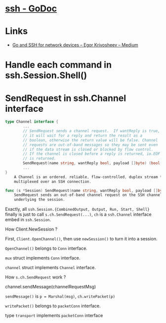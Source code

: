 # [ssh - GoDoc](https://godoc.org/golang.org/x/crypto/ssh) 

# Links

* [Go and SSH for network devices – Egor Krivosheev – Medium](https://medium.com/@Vasya4k/go-and-ssh-for-network-devices-128937852ccb)

# Handle each command in ssh.Session.Shell()

# SendRequest in ssh.Channel interface

```go
type Channel interface {
		...
        // SendRequest sends a channel request.  If wantReply is true,
        // it will wait for a reply and return the result as a
        // boolean, otherwise the return value will be false. Channel
        // requests are out-of-band messages so they may be sent even
        // if the data stream is closed or blocked by flow control.
        // If the channel is closed before a reply is returned, io.EOF
        // is returned.
        SendRequest(name string, wantReply bool, payload []byte) (bool, error)
		...
}
    A Channel is an ordered, reliable, flow-controlled, duplex stream that is
    multiplexed over an SSH connection.

func (s *Session) SendRequest(name string, wantReply bool, payload []byte) (bool, error)
    SendRequest sends an out-of-band channel request on the SSH channel
    underlying the session.
```

Exactly, all `ssh.Session.{CombinedOutput, Output, Run, Start, Shell}` finally
is just to call `s.ch.SendRequest(...)`, `ch` is a `ssh.Channel` interface
embed in `ssh.Session`.

How Client.NewSession ?

First, `Client.OpenChannel()`, then use `newSession()` to turn it into a session.

`OpenChannel()` belongs to `Conn` interface. 

`mux` struct implements `Conn` interface.

`channel` struct implements `Channel` interface.


How `s.ch.SendRequest` work ?

channel.sendMessage(channelRequestMsg)

`sendMessage()` is `p = Marshal(msg)`, `ch.writePacket(p)`

`writePacket()` belongs to `packetConn` interface.

type `transport` implements `packetConn` interface




